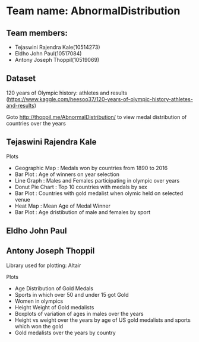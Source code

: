 # Team name: AbnormalDistribution

## Team members:
- Tejaswini Rajendra Kale(10514273)
- Eldho John Paul(10517084)
- Antony Joseph Thoppil(10519069)

## Dataset
120 years of Olympic history: athletes and results
(https://www.kaggle.com/heesoo37/120-years-of-olympic-history-athletes-and-results)

Goto http://thoppil.me/AbnormalDistribution/ to view medal distribution of countries over the years

## Tejaswini Rajendra Kale
Plots

- Geographic Map : Medals won by countries from 1890 to 2016
- Bar Plot : Age of winners on year selection
- Line Graph : Males and Females participating in olympic over years
- Donut Pie Chart : Top 10 countries with medals by sex
- Bar Plot : Countries with gold medalist when olymic held on selected venue
- Heat Map : Mean Age of Medal Winner
- Bar Plot : Age dristibution of male and females by sport 
    
## Eldho John Paul

## Antony Joseph Thoppil

Library used for plotting: Altair

Plots
- Age Distribution of Gold Medals
- Sports in which over 50 and under 15 got Gold
- Women in olympics
- Height Weight of Gold medalists
- Boxplots of variation of ages in males over the years
- Height vs weight over the years by age of US gold medalists and sports which won the gold
- Gold medalists over the years by country
